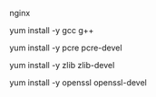 nginx 

yum install -y gcc g++

yum install -y pcre pcre-devel

yum install -y zlib zlib-devel

yum install -y openssl openssl-devel

